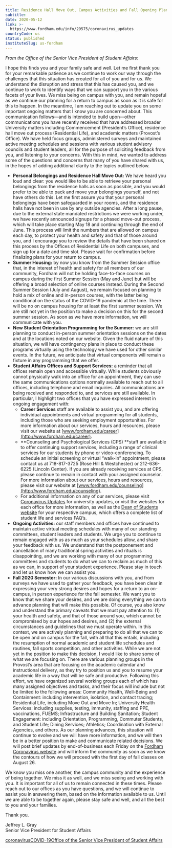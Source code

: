 ```yaml
---
title: Residence Hall Move Out, Campus Activities and Fall Opening Plans
subtitle: 
date: 2020-05-12
link: >-
  https://www.fordham.edu/info/29575/coronavirus_updates
countryCode: us
status: published
instituteSlug: us-fordham
---
```

_From the Office of the Senior Vice President of Student Affairs:_

I hope this finds you and your family safe and well. Let me first thank you for your remarkable patience as we continue to work our way through the challenges that this situation has created for all of you and for us. We understand the disruption and stress that this has caused you, and we continue to work to identify ways that we can support you in the various facets of your lives. We miss being on campus with you, and remain hopeful as we continue our planning for a return to campus as soon as it is safe for this to happen. In the meantime, I am reaching out to update you on some important ongoing matters that I know you are concerned about. This communication follows—and is intended to build upon—other communications you have recently received that have addressed broader University matters including Commencement (President’s Office), residence hall move out process (Residential Life), and academic matters (Provost’s Office). We have held focus groups, administered surveys and maintained active meeting schedules and sessions with various student advisory councils and student leaders, all for the purpose of soliciting feedback from you, and listening to your concerns. With this in mind, we wanted to address some of the questions and concerns that many of you have shared with us, in the hopes of adding additional clarity to the topics outlined below.

  * **Personal Belongings and Residence Hall Move Out:**  We have heard you loud and clear: you would like to be able to retrieve your personal belongings from the residence halls as soon as possible, and you would prefer to be able to pack and move your belongings yourself, and not have others do this. Let me first assure you that your personal belongings have been safeguarded in your rooms, and the residence halls have not been in use by any outside agencies. After a long pause, due to the external state mandated restrictions we were working under, we have recently announced signups for a phased move-out process, which will take place starting May 18 and continuing through the end of June. This process will limit the numbers that are allowed on campus each day, to protect your health and safety and that of those around you, and I encourage you to review the details that have been shared on this process by the Offices of Residential Life on both campuses, and sign up for a date and time slot. Please wait for confirmation before finalizing plans for your return to campus.
  * **Summer Housing:**  by now you know from the Summer Session office that, in the interest of health and safety for all members of our community, Fordham will not be holding face-to-face courses on campus during the first Summer Session (May and June) but will be offering a broad selection of online courses instead. During the Second Summer Session (July and August), we remain focused on planning to hold a mix of online and in-person courses, with the latter being conditional on the status of the COVID-19 pandemic at the time. There will be no on campus housing for at least the first summer session. We are still not yet in the position to make a decision on this for the second summer session. As soon as we have more information, we will communicate with you.
  * **New Student Orientation Programming for the Summer:**  we are still planning to conduct in-person summer orientation sessions on the dates and at the locations noted on our website. Given the fluid nature of this situation, we will have contingency plans in place to conduct these programs virtually using the technology we have used for other similar events. In the future, we anticipate that virtual components will remain a fixture in any programming that we offer.
  * **Student Affairs Offices and Support Services:**  a reminder that all offices remain open and accessible virtually. While students obviously cannot physically walk into an office for an appointment, they can use the same communications options normally available to reach out to all offices, including telephone and email inquiries. All communications are being received and responded to, and services are still available. In particular, I highlight two offices that you have expressed interest in ongoing engagement with: 
    * **Career Services**  staff are available to assist you, and are offering individual appointments and virtual programming for all students, including those who are seeking employment opportunities.  For more information about our services, hours and resources, please visit our website at [www.fordham.edu/career](http://www.fordham.edu/career).
    * **Counseling and Psychological Services (CPS)  **staff are available to offer continuing support services, including a range of clinical services for our students by phone or video-conferencing. To schedule an initial screening or virtual “walk-in” appointment, please contact us at 718-817-3725 (Rose Hill & Westchester) or 212-636-6225 (Lincoln Center). If you are already receiving services at CPS, please continue to remain in contact with your assigned counselor. For more information about our services, hours and resources, please visit our website at [www.fordham.edu/counseling](http://www.fordham.edu/counseling).
    * For additional information on any of our services, please visit [Coronavirus Updates](http://links.crm.fordham.edu/ctt?ms=MTczMjY0MjkS1&kn=2&r=MTU4ODMwOTEzNDQxS0&b=0&j=MTg4MDcyMjA5NwS2&mt=1&rt=0) for university updates, or visit the websites for each office for more information, as well as the [Dean of Students website](http://links.crm.fordham.edu/ctt?ms=MTczMjY0MjkS1&kn=3&r=MTU4ODMwOTEzNDQxS0&b=0&j=MTg4MDcyMjA5NwS2&mt=1&rt=0) for your respective campus, which offers a complete list of student life and services FAQ’s.
  * **Ongoing Activities:**  our staff members and offices have continued to maintain active virtual meeting schedules with many of our standing committees, student leaders and students. We urge you to continue to remain engaged with us as much as your schedules allow, and share your feedback with us. We understand that the postponement and cancellation of many traditional spring activities and rituals is disappointing, and we are working with many of our programming committees and students to do what we can to reclaim as much of this as we can, in support of your student experience. Please stay in touch and let us know how we can assist you.
  * **Fall 2020 Semester:**  In our various discussions with you, and from surveys we have used to gather your feedback, you have been clear in expressing your very strong desires and hopes for a return to an on-campus, in person experience for the fall semester. We want you to know that we share your desires, and we are doing everything we can to advance planning that will make this possible. Of course, you also know and understand the primary caveats that we must pay attention to: (1) your health and safety, and that of those around you, which cannot be compromised by our hopes and desires, and (2) the external circumstances and guidelines that we must operate within. In this context, we are actively planning and preparing to do all that we can to be open and on campus for the fall, with all that this entails, including the resumption of normal academic and student life schedules and routines, fall sports competition, and other activities. While we are not yet in the position to make this decision, I would like to share some of what we are focusing on. There are various planning groups in the Provost’s area that are focusing on the academic calendar and instructional delivery, as they try to position us and you to resume your academic life in a way that will be safe and productive. Following this effort, we have organized several working groups each of which has many assigned objectives and tasks, and their focus will include but not be limited to the following areas: Community Health, Well-Being and Containment: including intervention, isolation, and contact tracing; Residential Life, including Move Out and Move In; University Health Services: including supplies, testing, immunity, staffing and PPE, vaccinations, FUEMS; Infrastructure and Building Sanitation; Student Engagement: including Orientation, Programming, Commuter Students, and Student Life; Dining Services; Athletics; Coordination with External Agencies, and others. As our planning advances, this situation will continue to evolve and we will have more information, and we will then be in a better position to make and communicate related decisions. We will post brief updates by end-of-business each Friday on the [Fordham Coronavirus website](http://links.crm.fordham.edu/ctt?ms=MTczMjY0MjkS1&kn=4&r=MTU4ODMwOTEzNDQxS0&b=0&j=MTg4MDcyMjA5NwS2&mt=1&rt=0) and will inform the community as soon as we know the contours of how we will proceed with the first day of fall classes on August 26.



We know you miss one another, the campus community and the experience of being together. We miss it as well, and we miss seeing and working with you. It is important for all of us to remain connected in these times. Please reach out to our offices as you have questions, and we will continue to assist you in answering them, based on the information available to us. Until we are able to be together again, please stay safe and well, and all the best to you and your families.

Thank you.

Jeffrey L. Gray  
Senior Vice President for Student Affairs

[coronavirus](https://news.fordham.edu/tag/coronavirus/)[COVID-19](https://news.fordham.edu/tag/covid-19/)[Office of the Senior Vice President of Student Affairs](https://news.fordham.edu/tag/office-of-the-senior-vice-president-of-student-affairs/)
